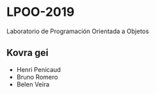 # LPOO-2019
Laboratorio de Programación Orientada a Objetos

##  Kovra gei

+ Henri Penicaud
+ Bruno Romero
+ Belen Veira
